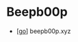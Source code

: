 # Beepb00p

- [[go]] beepb00p.xyz


[//begin]: # "Autogenerated link references for markdown compatibility"
[go]: go "Go"
[//end]: # "Autogenerated link references"